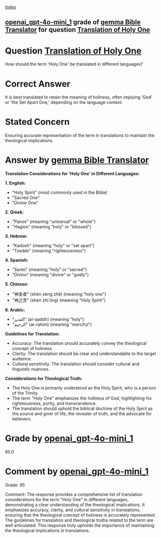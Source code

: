 
[Index](../../../../index.md)
## [openai_gpt-4o-mini_1](../../../grading_models/openai_gpt-4o-mini_1.md) grade of [gemma Bible Translator](../../../answering_models/gemma_Bible_Translator.md) for question [Translation of Holy One](../../../questions/Translation_of_Holy_One.md)

# Question [Translation of Holy One](../../../questions/Translation_of_Holy_One.md)
How should the term 'Holy One' be translated in different languages?

# Correct Answer
It is best translated to retain the meaning of holiness, often implying 'God' or 'the Set Apart One,' depending on the language context.

# Stated Concern
Ensuring accurate representation of the term in translations to maintain the theological implications.

# Answer by [gemma Bible Translator](../../../answering_models/gemma_Bible_Translator.md)
**Translation Considerations for 'Holy One' in Different Languages:**

**1. English:**
* "Holy Spirit" (most commonly used in the Bible)
* "Sacred One"
* "Divine One"

**2. Greek:**
* "Panos" (meaning "universal" or "whole")
* "Hagios" (meaning "holy" or "blessed")

**3. Hebrew:**
* "Kadosh" (meaning "holy" or "set apart")
* "Tzedek" (meaning "righteousness")

**4. Spanish:**
* "Santo" (meaning "holy" or "sacred")
* "Divino" (meaning "divine" or "godly")

**5. Chinese:**
* "神圣者" (shén sèng zhě) (meaning "holy one")
* "神之灵" (shén zhī líng) (meaning "Holy Spirit")

**6. Arabic:**
* "القدير" (al-qaddír) (meaning "holy")
* "الرحيم" (ar-rahím) (meaning "merciful")

**Guidelines for Translation:**

* Accuracy: The translation should accurately convey the theological concept of holiness.
* Clarity: The translation should be clear and understandable to the target audience.
* Cultural sensitivity: The translation should consider cultural and linguistic nuances.

**Considerations for Theological Truth:**

* The Holy One is primarily understood as the Holy Spirit, who is a person of the Trinity.
* The term "Holy One" emphasizes the holiness of God, highlighting his righteousness, purity, and transcendence.
* The translation should uphold the biblical doctrine of the Holy Spirit as the source and giver of life, the revealer of truth, and the advocate for believers.

# Grade by [openai_gpt-4o-mini_1](../../../grading_models/openai_gpt-4o-mini_1.md)
95.0

# Comment by [openai_gpt-4o-mini_1](../../../grading_models/openai_gpt-4o-mini_1.md)
Grade: 95

Comment: The response provides a comprehensive list of translation considerations for the term "Holy One" in different languages, demonstrating a clear understanding of the theological implications. It emphasizes accuracy, clarity, and cultural sensitivity in translations, ensuring that the theological concept of holiness is accurately represented. The guidelines for translation and theological truths related to the term are well articulated. This response truly upholds the importance of maintaining the theological implications in translations.
